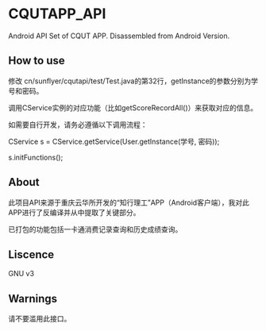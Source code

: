 # CQUTAPP_API

Android API Set of CQUT APP. Disassembled from Android Version.

## How to use

修改 cn/sunflyer/cqutapi/test/Test.java的第32行，getInstance的参数分别为学号和密码。

调用CService实例的对应功能（比如getScoreRecordAll()）来获取对应的信息。

如需要自行开发，请务必遵循以下调用流程：

CService s = CService.getService(User.getInstance(学号, 密码));

s.initFunctions();

## About

此项目API来源于重庆云华所开发的“知行理工”APP（Android客户端），我对此APP进行了反编译并从中提取了关键部分。

已打包的功能包括一卡通消费记录查询和历史成绩查询。

## Liscence

GNU v3

## Warnings

请不要滥用此接口。
